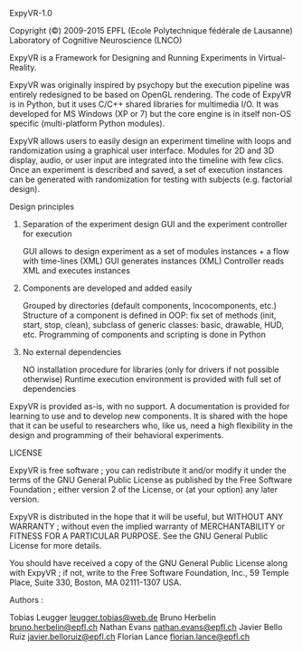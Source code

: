 ExpyVR-1.0

Copyright (©) 2009-2015 EPFL (Ecole Polytechnique fédérale de Lausanne)
Laboratory of Cognitive Neuroscience (LNCO)

ExpyVR is a Framework for Designing and Running Experiments in Virtual-Reality.

ExpyVR was originally inspired by psychopy but the execution pipeline was entirely redesigned to be based on OpenGL rendering. The code of ExpyVR is in Python, but it uses C/C++ shared libraries for multimedia I/O. It was developed for MS Windows (XP or 7) but the core engine is in itself non-OS specific (multi-platform Python modules).

ExpyVR allows users to easily design an experiment timeline with loops and randomization using a graphical user interface. Modules for 2D and 3D display, audio, or user input are integrated into the timeline with few clics. Once an experiment is described and saved, a set of execution instances can be generated with randomization for testing with subjects (e.g. factorial design).

Design principles 

1. Separation of the experiment design GUI and the experiment controller for execution

    GUI allows to design experiment as a set of modules instances + a flow with time-lines (XML)
    GUI generates instances (XML)
    Controller reads XML and executes instances

2. Components are developed and added easily

    Grouped by directories (default components, lncocomponents, etc.)
    Structure of a component is defined in OOP: fix set of methods (init, start, stop, clean), subclass of generic classes: basic, drawable, HUD, etc.
    Programming of components and scripting is done in Python

3. No external dependencies

    NO installation procedure for libraries (only for drivers if not possible otherwise)
    Runtime execution environment is provided with full set of dependencies

ExpyVR is provided as-is, with no support. A documentation is provided for learning to use and to develop new components. It is shared with the hope that it can be useful to researchers who, like us, need a high flexibility in the design and programming of their behavioral experiments.

LICENSE

ExpyVR is free software ; you can redistribute it and/or modify it under the terms of the GNU General Public License as published by the Free Software Foundation ; either version 2 of the License, or (at your option) any later version.

ExpyVR is distributed in the hope that it will be useful, but WITHOUT ANY WARRANTY ; without even the implied warranty of MERCHANTABILITY or FITNESS FOR A PARTICULAR PURPOSE. See the GNU General Public License for more details.

You should have received a copy of the GNU General Public License along with ExpyVR ; if not, write to the Free Software Foundation, Inc., 59 Temple Place, Suite 330, Boston, MA 02111-1307 USA.

Authors :

Tobias Leugger leugger.tobias@web.de
Bruno Herbelin bruno.herbelin@epfl.ch
Nathan Evans nathan.evans@epfl.ch
Javier Bello Ruiz javier.belloruiz@epfl.ch
Florian Lance florian.lance@epfl.ch
